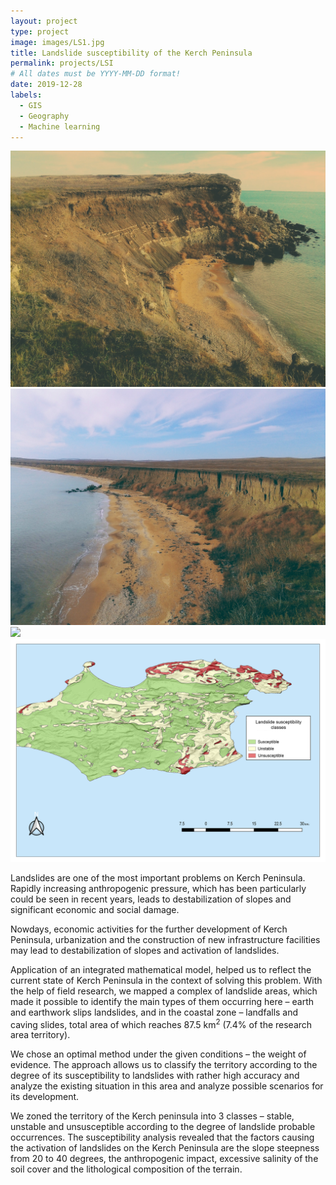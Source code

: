 ```yaml
---
layout: project
type: project
image: images/LS1.jpg
title: Landslide susceptibility of the Kerch Peninsula
permalink: projects/LSI
# All dates must be YYYY-MM-DD format!
date: 2019-12-28
labels:
  - GIS
  - Geography
  - Machine learning
---
```


<div class="ui small rounded images">
  <img class="ui image" src="../images/LS1.jpg">
  <img class="ui image" src="../images/LS2.jpg">
  <img class="ui image" src="../images/figRA.png">
  <img class="ui image" src="../images/figLSI.png">
</div>

Landslides are one of the most important problems on Kerch Peninsula. Rapidly increasing anthropogenic pressure, which has been particularly could be seen in recent years, leads to destabilization of slopes and significant economic and social damage. 

Nowdays, economic activities for the further development of Kerch Peninsula, urbanization and the construction of new infrastructure facilities may lead to destabilization of slopes and activation of landslides. 

Application of an integrated mathematical model, helped us to reflect the current state of Kerch Peninsula in the context of solving this problem. With the help of field research, we mapped a complex of landslide areas, which made it possible to identify the main types of them occurring here – earth and earthwork slips landslides, and in the coastal zone – landfalls and caving slides, total area of which reaches 87.5 km<sup>2</sup> (7.4% of the research area territory). 

We chose an optimal method under the given conditions – the weight of evidence. The approach  allows us to classify the territory according to the degree of its susceptibility to landslides with rather high accuracy and analyze the existing situation in this area and analyze possible scenarios for its development. 

We zoned the territory of the Kerch peninsula into 3 classes – stable, unstable and unsusceptible according to the degree of landslide probable occurrences. The susceptibility analysis revealed that the factors causing the activation of landslides on the Kerch Peninsula are the slope steepness from 20 to 40 degrees, the anthropogenic impact, excessive salinity of the soil cover and the lithological composition of the terrain.


